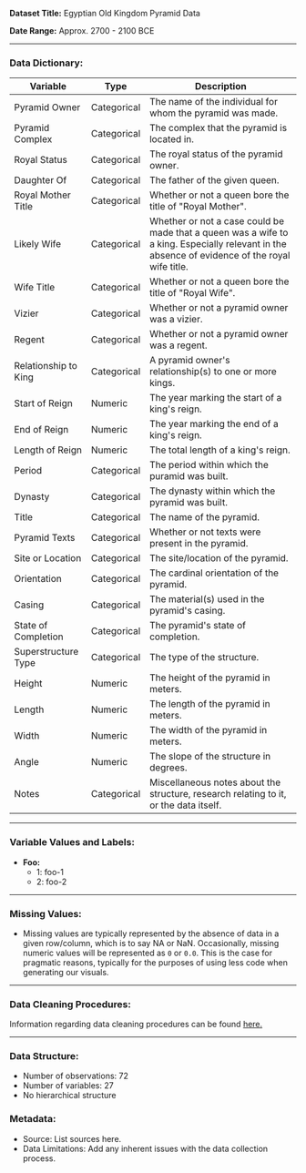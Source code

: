 **Dataset Title:** Egyptian Old Kingdom Pyramid Data

**Date Range:** Approx. 2700 - 2100 BCE 

----------

### Data Dictionary:

| Variable | Type | Description |
| --------- | ---- | ---------- |
| Pyramid Owner | Categorical | The name of the individual for whom the pyramid was made. |
| Pyramid Complex | Categorical | The complex that the pyramid is located in. |
| Royal Status | Categorical | The royal status of the pyramid owner. |
| Daughter Of | Categorical | The father of the given queen. |
| Royal Mother Title | Categorical | Whether or not a queen bore the title of "Royal Mother". |
| Likely Wife | Categorical | Whether or not a case could be made that a queen was a wife to a king. Especially relevant in the absence of evidence of the royal wife title. |
| Wife Title | Categorical | Whether or not a queen bore the title of "Royal Wife". |
| Vizier | Categorical | Whether or not a pyramid owner was a vizier. |
| Regent | Categorical | Whether or not a pyramid owner was a regent. |
| Relationship to King | Categorical | A pyramid owner's relationship(s) to one or more kings. |
| Start of Reign | Numeric | The year marking the start of a king's reign. |
| End of Reign | Numeric | The year marking the end of a king's reign. |
| Length of Reign | Numeric | The total length of a king's reign. |
| Period | Categorical | The period within which the puramid was built. |
| Dynasty | Categorical | The dynasty within which the pyramid was built. |
| Title | Categorical | The name of the pyramid. |
| Pyramid Texts | Categorical | Whether or not texts were present in the pyramid. |
| Site or Location | Categorical | The site/location of the pyramid. |
| Orientation | Categorical | The cardinal orientation of the pyramid. |
| Casing | Categorical | The material(s) used in the pyramid's casing. |
| State of Completion | Categorical | The pyramid's state of completion. |
| Superstructure Type | Categorical | The type of the structure. |
| Height | Numeric | The height of the pyramid in meters. |
| Length | Numeric | The length of the pyramid in meters. |
| Width | Numeric | The width of the pyramid in meters. |
| Angle | Numeric | The slope of the structure in degrees. |
| Notes | Categorical | Miscellaneous notes about the structure, research relating to it, or the data itself. |

----------

### Variable Values and Labels:

-   **Foo:**
    -   1: foo-1
    -   2: foo-2

----------

### Missing Values:

-   Missing values are typically represented by the absence of data in a given row/column, which is to say NA or NaN. Occasionally, missing numeric values will be represented as ``0`` or ``0.0``. This is the case for pragmatic reasons, typically for the purposes of using less code when generating our visuals.

----------

### Data Cleaning Procedures:

Information regarding data cleaning procedures can be found [here.](./README.md#-Cleanup)

----------

### Data Structure:

-   Number of observations: 72
-   Number of variables: 27
-   No hierarchical structure

### Metadata:

-   Source: List sources here.
-   Data Limitations: Add any inherent issues with the data collection process.